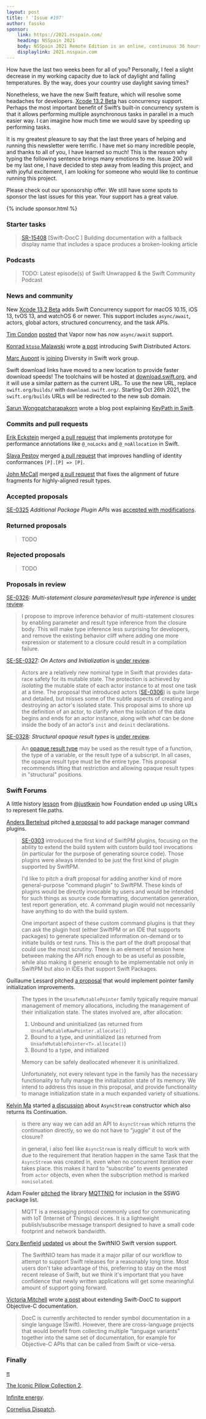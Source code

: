 ```yaml
---
layout: post
title: ! 'Issue #197'
author: fassko
sponsor:
    link: https://2021.nsspain.com/
    heading: NSSpain 2021
    body: NSSpain 2021 Remote Edition is an online, continuous 36 hours conference, carefully crafted by the community for the community.
    displaylink: 2021.nsspain.com
---
```


How have the last two weeks been for all of you? Personally, I feel a slight decrease in my working capacity due to lack of daylight and falling temperatures. By the way, does your country use daylight saving times?

Nonetheless, we have the new Swift feature, which will resolve some headaches for developers. [Xcode 13.2 Beta](https://developer.apple.com/documentation/xcode-release-notes/xcode-13_2-release-notes#Swift) has concurrency support. Perhaps the most important benefit of Swift’s built-in concurrency system is that it allows performing multiple asynchronous tasks in parallel in a much easier way. I can imagine how much time we would save by speeding up performing tasks.

It is my greatest pleasure to say that the last three years of helping and running this newsletter were terrific. I have met so many incredible people, and thanks to all of you, I have learned so much! This is the reason why typing the following sentence brings many emotions to me. Issue 200 will be my last one, I have decided to step away from leading this project, and with joyful excitement, I am looking for someone who would like to continue running this project.

Please check out our sponsorship offer. We still have some spots to sponsor the last issues for this year. Your support has a great value.

<!--excerpt-->

{% include sponsor.html %}

### Starter tasks

> [SR-15408](https://bugs.swift.org/browse/SR-15408) [Swift-DocC
] Building documentation with a fallback display name that includes a space produces a broken-looking article

### Podcasts

> TODO: Latest episode(s) of Swift Unwrapped & the Swift Community Podcast

### News and community

New [Xcode 13.2 Beta](https://developer.apple.com/documentation/xcode-release-notes/xcode-13_2-release-notes) adds Swift Concurrency support for macOS 10.15, iOS 13, tvOS 13, and watchOS 6 or newer. This support includes `async/await`, actors, global actors, structured concurrency, and the task APIs.

[Tim Condon](https://twitter.com/0xTim) [posted](https://forums.swift.org/t/async-await-has-arrived-in-vapor/53077) that Vapor now has now `async/await` support.

[Konrad `ktoso` Malawski](https://forums.swift.org/u/ktoso) wrote [a post](https://swift.org/blog/distributed-actors/) introducing Swift Distributed Actors.

[Marc Aupont](https://twitter.com/digimarktech) is [joining](https://forums.swift.org/t/diversity-in-swift-work-group-update/53133) Diversity in Swift work group.

Swift download links have moved to a new location to provide faster download speeds! The toolchains will be hosted at [download.swift.org](http://download.swift.org/), and it will use a similar pattern as the current URL. To use the new URL, replace `swift.org/builds/` with `download.swift.org/`. Starting Oct 26th 2021, the `swift.org/builds` URLs will be redirected to the new sub domain.

[Sarun Wongpatcharapakorn](https://twitter.com/sarunw) wrote a blog post explaining [KeyPath in Swift](https://sarunw.com/posts/what-is-keypath-in-swift/).

### Commits and pull requests

[Erik Eckstein](https://github.com/eeckstein/) merged [a pull request](https://github.com/apple/swift/pull/39902) that implements prototype for performance annotations like `@_noLocks` and `@_noAllocation` in Swift.

[Slava Pestov](https://twitter.com/slava_pestov) merged [a pull request](https://github.com/apple/swift/pull/39918) that improves handling of identity conformances `[P].[P] => [P]`.

[John McCall](https://github.com/rjmccall) merged [a pull request](https://github.com/apple/swift/pull/39829) that fixes the alignment of future fragments for highly-aligned result types.

### Accepted proposals

[SE-0325](https://github.com/apple/swift-evolution/blob/main/proposals/0325-swiftpm-additional-plugin-apis.md) *Additional Package Plugin APIs* was [accepted with modifications](https://forums.swift.org/t/accepted-with-modifications-se-0325-additional-package-plugin-apis/53086).

### Returned proposals

> TODO

### Rejected proposals

> TODO

### Proposals in review

[SE-0326](https://github.com/apple/swift-evolution/blob/main/proposals/0326-extending-multi-statement-closure-inference.md): *Multi-statement closure parameter/result type inference* is [under review](https://forums.swift.org/t/se-0326-multi-statement-closure-parameter-result-type-inference/52964).

> I propose to improve inference behavior of multi-statement closures by enabling parameter and result type inference from the closure body. This will make type inference less surprising for developers, and remove the existing behavior cliff where adding one more expression or statement to a closure could result in a compilation failure.

[SE-SE-0327](https://github.com/apple/swift-evolution/blob/main/proposals/0327-actor-initializers.md): *On Actors and Initialization* is [under review](https://forums.swift.org/t/se-0327-on-actors-and-initialization/53053).

> Actors are a relatively new nominal type in Swift that provides data-race safety for its mutable state.
The protection is achieved by _isolating_ the mutable state of each actor instance to at most one task at a time.
The proposal that introduced actors ([SE-0306](https://github.com/apple/swift-evolution/blob/main/proposals/0306-actors.md)) is quite large and detailed, but misses some of the subtle aspects of creating and destroying an actor's isolated state.
This proposal aims to shore up the definition of an actor, to clarify _when_ the isolation of the data begins and ends for an actor instance, along with _what_ can be done inside the body of an actor's `init` and `deinit` declarations.

[SE-0328](https://github.com/apple/swift-evolution/blob/main/proposals/0328-structural-opaque-result-types.md): *Structural opaque result types* is [under review](hhttps://forums.swift.org/t/se-0328-structural-opaque-result-types/53248).

> An [opaque result type](https://github.com/apple/swift-evolution/blob/main/proposals/0244-opaque-result-types.md) may be used as the result type of a function, the type of a variable, or the result type of a subscript. In all cases, the opaque result type must be the entire type. This proposal recommends lifting that restriction and allowing opaque result types in "structural" positions.

### Swift Forums

A little history [lesson](https://forums.swift.org/t/get-folders-number-of-elements/30674/12) from [@justkwin](https://twitter.com/justkwin) how Foundation ended up using URLs to represent file.paths.

[Anders Bertelrud](https://forums.swift.org/u/abertelrud) pitched [a proposal](https://forums.swift.org/t/pitch-package-manager-command-plugins/53172) to add package manager command plugins.

> [SE-0303](https://github.com/apple/swift-evolution/blob/main/proposals/0303-swiftpm-extensible-build-tools.md) introduced the first kind of SwiftPM plugins, focusing on the ability to extend the build system with custom build tool invocations (in particular for the purpose of generating source code). Those plugins were always intended to be just the first kind of plugin supported by SwiftPM.
>
> I'd like to pitch a draft proposal for adding another kind of more general-purpose "command plugin" to SwiftPM. These kinds of plugins would be directly invocable by users and would be intended for such things as source code formatting, documentation generation, test report generation, etc. A command plugin would not necessarily have anything to do with the build system.
>
> One important aspect of these custom command plugins is that they can ask the plugin host (either SwiftPM or an IDE that supports packages) to generate specialized information on-demand or to initiate builds or test runs. This is the part of the draft proposal that could use the most scrutiny. There is an element of tension here between making the API rich enough to be as useful as possible, while also making it generic enough to be implementable not only in SwiftPM but also in IDEs that support Swift Packages.

Guillaume Lessard pitched [a proposal](https://forums.swift.org/t/pitch-pointer-family-initialization-improvements/53168) that would implement pointer family initialization improvements.

> The types in the `UnsafeMutablePointer` family typically require manual management of memory allocations, including the management of their initialization state. The states involved are, after allocation:
>
> 1.  Unbound and uninitialized (as returned from `UnsafeMutableRawPointer.allocate()`)
> 2.  Bound to a type, and uninitialized (as returned from `UnsafeMutablePointer<T>.allocate()`)
> 3.  Bound to a type, and initialized
>
> Memory can be safely deallocated whenever it is uninitialized.
>
> Unfortunately, not every relevant type in the family has the necessary functionality to fully manage the initialization state of its memory. We intend to address this issue in this proposal, and provide functionality to manage initialization state in a much expanded variety of situations.

[Kelvin Ma](https://github.com/kelvin13) started [a discussion](https://forums.swift.org/t/asyncstream-constructor-which-also-returns-its-continuation/53251) about `AsyncStream` constructor which also returns its Continuation.

> is there any way we can add an API to `AsyncStream` which returns the continuation directly, so we do not have to “juggle” it out of the closure?
>
> in general, i also feel like `AsyncStream` is really difficult to work with due to the requirement that iteration happen in the same Task that the `AsyncStream` was created in, even when no concurrent iteration ever takes place. this makes it hard to “subscribe” to events generated from `actor` objects, even when the subscription method is marked `nonisolated`.

Adam Fowler [pitched](https://forums.swift.org/t/mqttnio/53238) the library [MQTTNIO](https://github.com/adam-fowler/mqtt-nio) for inclusion in the SSWG package list.

> MQTT is a messaging protocol commonly used for communicating with IoT (Internet of Things) devices. It is a lightweight publish/subscribe message transport designed to have a small code footprint and network bandwidth.

[Cory Benfield](https://twitter.com/Lukasaoz) [updated](https://forums.swift.org/t/swiftnio-swift-version-support/53232) us about the SwiftNIO Swift version support.

> The SwiftNIO team has made it a major pillar of our workflow to attempt to support Swift releases for a reasonably long time. Most users don't take advantage of this, preferring to stay on the most recent release of Swift, but we think it's important that you have confidence that newly written applications will get some meaningful amount of support going forward.

[Victoria Mitchell](https://twitter.com/QuietMisdreavus) wrote [a post](https://forums.swift.org/t/extending-swift-docc-to-support-objective-c-documentation/53243) about extending Swift-DocC to support Objective-C documentation.

> DocC is currently architected to render symbol documentation in a single language (Swift). However, there are cross-language projects that would benefit from collecting multiple “language variants” together into the same set of documentation, for example for Objective-C APIs that can be called from Swift or vice-versa.

### Finally

[π](https://twitter.com/jckarter/status/1451258136648511488)

[The Iconic Pillow Collection 2](https://twitter.com/throwboy/status/1453739351179816960).

[Infinite energy](https://twitter.com/niw/status/1455258442541711365?s=21).

[Cornelius Dispatch](https://twitter.com/AirspeedSwift/status/1455735695855677447).
